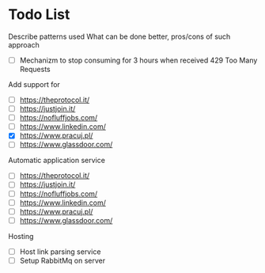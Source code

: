 # Todo List
Describe patterns used
What can be done better, pros/cons of such approach
- [ ] Mechanizm to stop consuming for 3 hours when received 429 Too Many Requests

Add support for
- [ ] https://theprotocol.it/
- [ ] https://justjoin.it/
- [ ] https://nofluffjobs.com/
- [ ] https://www.linkedin.com/
- [x] https://www.pracuj.pl/
- [ ] https://www.glassdoor.com/
      
Automatic application service
- [ ] https://theprotocol.it/
- [ ] https://justjoin.it/
- [ ] https://nofluffjobs.com/
- [ ] https://www.linkedin.com/
- [ ] https://www.pracuj.pl/
- [ ] https://www.glassdoor.com/

Hosting
- [ ] Host link parsing service
- [ ] Setup RabbitMq on server
